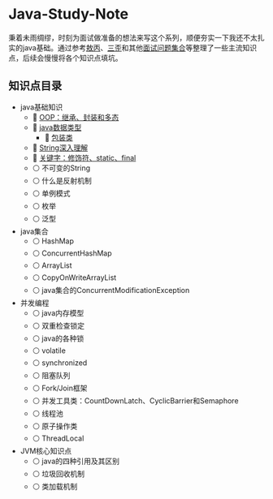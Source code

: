 # Java-Study-Note
秉着未雨绸缪，时刻为面试做准备的想法来写这个系列，顺便夯实一下我还不太扎实的java基础。通过参考[敖丙](https://github.com/AobingJava/JavaFamily)、[三歪](https://github.com/ZhongFuCheng3y/3y)和其他[面试问题集合](https://github.com/Moosphan/Android-Daily-Interview)等整理了一些主流知识点，后续会慢慢将各个知识点填坑。
## 知识点目录
- java基础知识
  - :small_orange_diamond: [OOP：继承、封装和多态](https://github.com/Yolanda-lyz/Java-Study-Note/blob/main/java%E5%9F%BA%E7%A1%80/%E7%BB%A7%E6%89%BF%E3%80%81%E5%B0%81%E8%A3%85%E5%92%8C%E5%A4%9A%E6%80%81.md)
  - :small_orange_diamond: [java数据类型](https://github.com/Yolanda-lyz/Java-Study-Note/blob/main/java%E5%9F%BA%E7%A1%80/java%E5%9F%BA%E6%9C%AC%E6%95%B0%E6%8D%AE%E7%B1%BB%E5%9E%8B.md)
    - :small_orange_diamond: [包装类](https://github.com/Yolanda-lyz/Java-Study-Note/blob/main/java%E5%9F%BA%E7%A1%80/java%E5%9F%BA%E6%9C%AC%E6%95%B0%E6%8D%AE%E7%B1%BB%E5%9E%8B.md#2-%E5%8C%85%E8%A3%85%E7%B1%BB)
  - :small_orange_diamond: [String深入理解](https://github.com/Yolanda-lyz/Java-Study-Note/blob/main/java%E5%9F%BA%E7%A1%80/String%E6%B7%B1%E5%85%A5%E8%A7%A3%E6%9E%90.md)
  - :small_orange_diamond: [关键字：修饰符、static、final](https://github.com/Yolanda-lyz/Java-Study-Note/blob/main/java%E5%9F%BA%E7%A1%80/%E5%85%B3%E9%94%AE%E5%AD%97%EF%BC%9A%E4%BF%AE%E9%A5%B0%E7%AC%A6%E3%80%81static%E3%80%81final.md)
  - :white_circle: 不可变的String
  - :white_circle: 什么是反射机制
  - :white_circle: 单例模式
  - :white_circle: 枚举
  - :white_circle: 泛型
- java集合
  - :white_circle: HashMap
  - :white_circle: ConcurrentHashMap
  - :white_circle: ArrayList
  - :white_circle: CopyOnWriteArrayList
  - :white_circle: java集合的ConcurrentModificationException
- 并发编程
  - :white_circle: java内存模型
  - :white_circle: 双重检查锁定
  - :white_circle: java的各种锁
  - :white_circle: volatile
  - :white_circle: synchronized
  - :white_circle: 阻塞队列
  - :white_circle: Fork/Join框架
  - :white_circle: 并发工具类：CountDownLatch、CyclicBarrier和Semaphore
  - :white_circle: 线程池
  - :white_circle: 原子操作类
  - :white_circle: ThreadLocal
- JVM核心知识点
  - :white_circle: java的四种引用及其区别
  - :white_circle: 垃圾回收机制
  - :white_circle: 类加载机制
